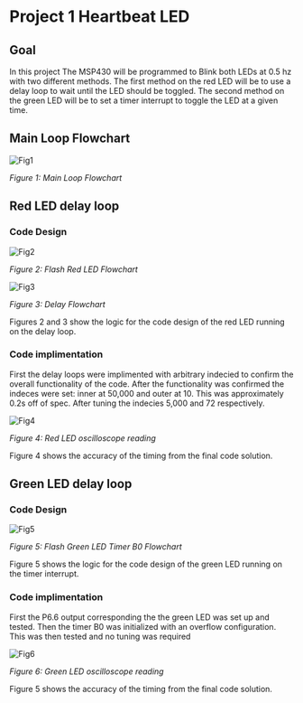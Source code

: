 # Project 1 Heartbeat LED

## Goal

In this project The MSP430 will be programmed to Blink both LEDs at 0.5 hz with two different methods. The first method on the red LED will be to use a delay loop to wait until the LED should be toggled. The second method on the green LED will be to set a timer interrupt to toggle the LED at a given time.

## Main Loop Flowchart

![Fig1](assets/Proj1-flowchart-Main-FC.svg)

*Figure 1: Main Loop Flowchart*

## Red LED delay loop

### Code Design

![Fig2](assets/Proj1-flowchart-Flash-Red-LED-FC.svg)

*Figure 2: Flash Red LED Flowchart*

![Fig3](assets/Proj1-flowchart-Delay-FC.svg)

*Figure 3: Delay Flowchart*

Figures 2 and 3 show the logic for the code design of the red LED running on the delay loop.

### Code implimentation

First the delay loops were implimented with arbitrary indecied to confirm the overall functionality of the code. After the functionality was confirmed the indeces were set: inner at 50,000 and outer at 10. This was approximately 0.2s off of spec. After tuning the indecies 5,000 and 72 respectively.

![Fig4](assets/Proj1-red-led-oscope.png)

*Figure 4: Red LED oscilloscope reading*

Figure 4 shows the accuracy of the timing from the final code solution.

## Green LED delay loop

### Code Design

![Fig5](assets/Proj1-flowchart-Timer-Interrupt-FC.svg)

*Figure 5: Flash Green LED Timer B0 Flowchart*

Figure 5 shows the logic for the code design of the green LED running on the timer interrupt.

### Code implimentation

First the P6.6 output corresponding the the green LED was set up and tested. Then the timer B0 was initialized with an overflow configuration. This was then tested and no tuning was required

![Fig6](assets/Proj1-green-led-oscope.png)

*Figure 6: Green LED oscilloscope reading*

Figure 5 shows the accuracy of the timing from the final code solution.
